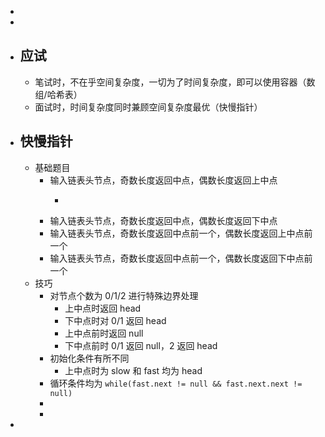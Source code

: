 -
-
- ## 应试
	- 笔试时，不在乎空间复杂度，一切为了时间复杂度，即可以使用容器（数组/哈希表）
	- 面试时，时间复杂度同时兼顾空间复杂度最优（快慢指针）
- ## 快慢指针
	- 基础题目
		- 输入链表头节点，奇数长度返回中点，偶数长度返回上中点
			- ```java
			  ```
		- 输入链表头节点，奇数长度返回中点，偶数长度返回下中点
		- 输入链表头节点，奇数长度返回中点前一个，偶数长度返回上中点前一个
		- 输入链表头节点，奇数长度返回中点前一个，偶数长度返回下中点前一个
	- 技巧
		- 对节点个数为 0/1/2 进行特殊边界处理
			- 上中点时返回 head
			- 下中点时对 0/1 返回 head
			- 上中点前时返回 null
			- 下中点前时 0/1 返回 null，2 返回 head
		- 初始化条件有所不同
			- 上中点时为 slow 和 fast 均为 head
		- 循环条件均为 `while(fast.next != null && fast.next.next != null)`
		-
		-
-